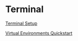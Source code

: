 # Terminal

[Terminal Setup](terminal/setup.md)

[Virtual Environments Quickstart](terminal/virtual-environments-quickstart.md)
